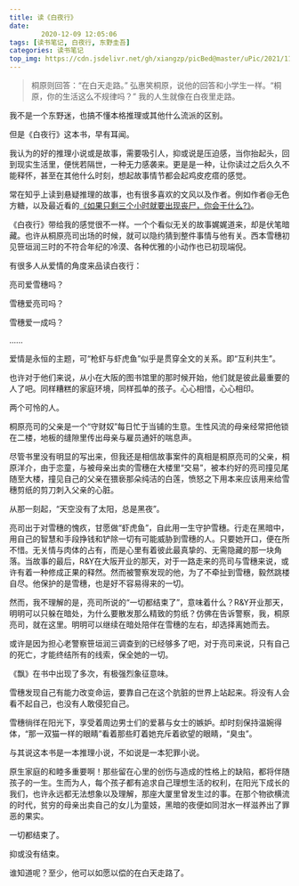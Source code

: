 ```yaml
---
title: 读《白夜行》
date: 
        2020-12-09 12:05:06
tags: [读书笔记, 白夜行, 东野圭吾]
categories: 读书笔记
top_img: https://cdn.jsdelivr.net/gh/xiangzp/picBed@master/uPic/2021/11/10/9XDRFw.jpg
---
```


> 桐原则回答：“在白天走路。” 弘惠笑桐原，说他的回答和小学生一样。“桐原，你的生活这么不规律吗？” 我的人生就像在白夜里走路。

我不是一个东野迷，也搞不懂本格推理或其他什么流派的区别。

但是《白夜行》这本书，早有耳闻。

我认为的好的推理小说或是故事，需要吸引人，抑或说是压迫感，当你抬起头，回到现实生活里，便恍若隔世，一种无力感袭来。更是是一种，让你读过之后久久不能释怀，甚至在其他什么时刻，想起故事情节都会起鸡皮疙瘩的感觉。

常在知乎上读到悬疑推理的故事，也有很多喜欢的文风以及作者。例如作者@无色方糖，以及最近看的[《如果只剩三个小时就要出现丧尸，你会干什么?》](https://www.zhihu.com/question/370509834/answer/1318424666)。

《白夜行》带给我的感觉很不一样。一个个看似无关的故事娓娓道来，却是伏笔暗藏。也许从桐原亮司出场的时候，就可以隐约猜到整件事情与他有关。西本雪穗初见笹垣润三时的不符合年纪的冷漠、各种优雅的小动作也已初现端倪。

有很多人从爱情的角度来品读白夜行：

亮司爱雪穗吗？

雪穗爱亮司吗？

雪穗爱一成吗？

......

爱情是永恒的主题，可“枪虾与虾虎鱼”似乎是贯穿全文的关系。即“互利共生”。

也许对于他们来说，从小在大阪的图书馆里的那时候开始，他们就是彼此最重要的人了吧。同样糟糕的家庭环境，同样孤单的孩子。心心相惜，心心相印。

两个可怜的人。

桐原亮司的父亲是一个“守财奴”每日忙于当铺的生意。生性风流的母亲经常把他锁在二楼，地板的缝隙里传出母亲与雇员通奸的喘息声。

尽管书里没有明显的写出来，但我还是相信故事案件的真相是桐原亮司的父亲，桐原洋介，由于恋童，与被母亲出卖的雪穗在大楼里“交易”，被本约好的亮司撞见尾随至大楼，撞见自己的父亲在猥亵那朵纯洁的白莲，愤怒之下用本来应该用来给雪穗剪纸的剪刀刺入父亲的心脏。

从那一刻起，“天空没有了太阳，总是黑夜”。

亮司出于对雪穗的愧疚，甘愿做“虾虎鱼”，自此用一生守护雪穗。行走在黑暗中，用自己的智慧和手段挣钱和铲除一切有可能威胁到雪穗的人。只要她开口，便在所不惜。无关情与肉体的占有，而是心里有着彼此最真挚的、无需隐藏的那一块角落。当故事的最后，R&Y在大阪开业的那天，对于一路走来的亮司与雪穗来说，或许有着一种修成正果的释然。然而被警察发现的他，为了不牵扯到雪穗，毅然跳楼自尽。他保护的是雪穗，也是好不容易得来的一切。

然而，我不理解的是，亮司所说的“一切都结束了”，意味着什么？R&Y开业那天，明明可以只躲在暗处，为什么要散发那么精致的剪纸？仿佛在告诉警察，我，桐原亮司，就在这里。明明可以继续在暗处陪伴在雪穗的左右，却选择离她而去。

或许是因为担心老警察笹垣润三调查到的已经够多了吧，对于亮司来说，只有自己的死亡，才能终结所有的线索，保全她的一切。

《飘》在书中出现了多次，有极强烈象征意味。

雪穗发现自己有能力改变命运，要靠自己在这个肮脏的世界上站起来。将没有人会看不起自己，也没有人敢侵犯自己。

雪穗徜徉在阳光下，享受着周边男士们的爱慕与女士的嫉妒。却时刻保持温婉得体，“那一双猫一样的眼睛”看着那些盯着她充斥着欲望的眼睛，“臭虫”。

与其说这本书是一本推理小说，不如说是一本犯罪小说。

原生家庭的和睦多重要啊！那些留在心里的创伤与造成的性格上的缺陷，都将伴随孩子的一生。生而为人，每个孩子都有追求自己理想生活的权利，在阳光下成长的我们，也许永远都无法想象以及理解，那座大厦里曾发生过的事。在那个物欲横流的时代，贫穷的母亲出卖自己的女儿为童妓，黑暗的夜便如同泔水一样滋养出了罪恶的果实。

一切都结束了。

抑或没有结束。

谁知道呢？至少，他可以如愿以偿的在白天走路了。

